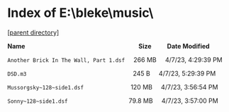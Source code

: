 
Index of E:\\bleke\\music\\
===========================

[\[parent directory\]](README.md)

**Name** &nbsp; &nbsp; &nbsp; &nbsp; &nbsp; &nbsp; &nbsp; &nbsp; &nbsp; &nbsp; &nbsp; &nbsp; &nbsp; &nbsp; &nbsp; &nbsp; &nbsp; &nbsp; &nbsp; &nbsp; &nbsp; &nbsp; &nbsp; &nbsp; &nbsp; &nbsp; &nbsp; &nbsp; &nbsp; &nbsp; &nbsp; &nbsp; **Size** &nbsp; &nbsp; &nbsp; &nbsp; **Date Modified**

`Another Brick In The Wall, Part 1.dsf` &nbsp; &nbsp; 266 MB &nbsp; &nbsp; 4/7/23, 4:29:39 PM

`DSD.m3` &nbsp; &nbsp; &nbsp; &nbsp; &nbsp; &nbsp; &nbsp; &nbsp; &nbsp; &nbsp; &nbsp; &nbsp; &nbsp; &nbsp; &nbsp; &nbsp; &nbsp; &nbsp; &nbsp; &nbsp; &nbsp; &nbsp; &nbsp; &nbsp; &nbsp; &nbsp; &nbsp; &nbsp; &nbsp; &nbsp; 245 B &nbsp; &nbsp; 4/7/23, 5:29:39 PM

`Mussorgsky~128~side1.dsf` &nbsp; &nbsp; &nbsp; &nbsp; &nbsp; &nbsp; &nbsp; &nbsp; &nbsp; &nbsp; &nbsp; &nbsp; &nbsp; 120 MB &nbsp; &nbsp; 4/7/23, 3:56:54 PM

`Sonny~128~side1.dsf` &nbsp; &nbsp; &nbsp; &nbsp; &nbsp; &nbsp; &nbsp; &nbsp; &nbsp; &nbsp; &nbsp; &nbsp; &nbsp; &nbsp; &nbsp; &nbsp; &nbsp; 79.8 MB &nbsp; &nbsp; 4/7/23, 3:57:00 PM

